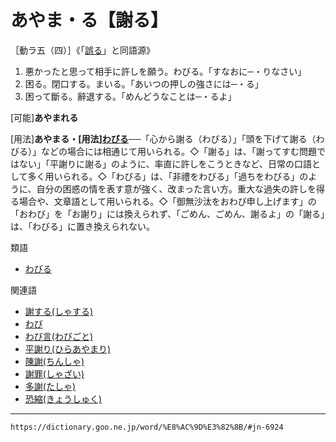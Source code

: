 # あやま・る【謝る】
［動ラ五（四）］《「[誤る](あやまる（誤る）)」と同語源》

1.  悪かったと思って相手に許しを願う。わびる。「すなおに─・りなさい」
2.  困る。閉口する。まいる。「あいつの押しの強さには─・る」
3.  困って斷る。辭退する。「めんどうなことは─・るよ」
    

\[可能\]**あやまれる**

\[用法\]**あやまる・\[用法\][わびる](https://dictionary.goo.ne.jp/word/%E8%A9%AB%E3%81%B3%E3%82%8B/#jn-238560)**──「心から謝る（わびる）」「頭を下げて謝る（わびる）」などの場合には相通じて用いられる。◇「謝る」は、「謝ってすむ問題ではない」「平謝りに謝る」のように、率直に許しをこうときなど、日常の口語として多く用いられる。◇「わびる」は、「非禮をわびる」「過ちをわびる」のように、自分の困惑の情を表す意が強く、改まった言い方。重大な過失の許しを得る場合や、文章語として用いられる。◇「御無沙汰をおわび申し上げます」の「おわび」を「お謝り」には換えられず、「ごめん、ごめん、謝るよ」の「謝る」は、「わびる」に置き換えられない。

類語

-   [わびる](https://dictionary.goo.ne.jp/word/%E8%A9%AB%E3%81%B3%E3%82%8B/#jn-238560)

関連語

-   [謝する(しゃする)](https://dictionary.goo.ne.jp/word/%E8%AC%9D%E3%81%99%E3%82%8B/#jn-102266)
-   [わび](https://dictionary.goo.ne.jp/word/%E8%A9%AB%E3%81%B3/#jn-238531)
-   [わび言(わびごと)](https://dictionary.goo.ne.jp/word/%E8%A9%AB%E3%81%B3%E8%A8%80/#jn-238542)
-   [平謝り(ひらあやまり)](https://dictionary.goo.ne.jp/word/%E5%B9%B3%E8%AC%9D%E3%82%8A/#jn-188253)
-   [陳謝(ちんしゃ)](https://dictionary.goo.ne.jp/word/%E9%99%B3%E8%AC%9D/#jn-145728)
-   [謝罪(しゃざい)](https://dictionary.goo.ne.jp/word/%E8%AC%9D%E7%BD%AA/#jn-102097)
-   [多謝(たしゃ)](https://dictionary.goo.ne.jp/word/%E5%A4%9A%E8%AC%9D/#jn-136465)
-   [恐縮(きょうしゅく)](https://dictionary.goo.ne.jp/word/%E6%81%90%E7%B8%AE/#jn-56391)

---
`https://dictionary.goo.ne.jp/word/%E8%AC%9D%E3%82%8B/#jn-6924`